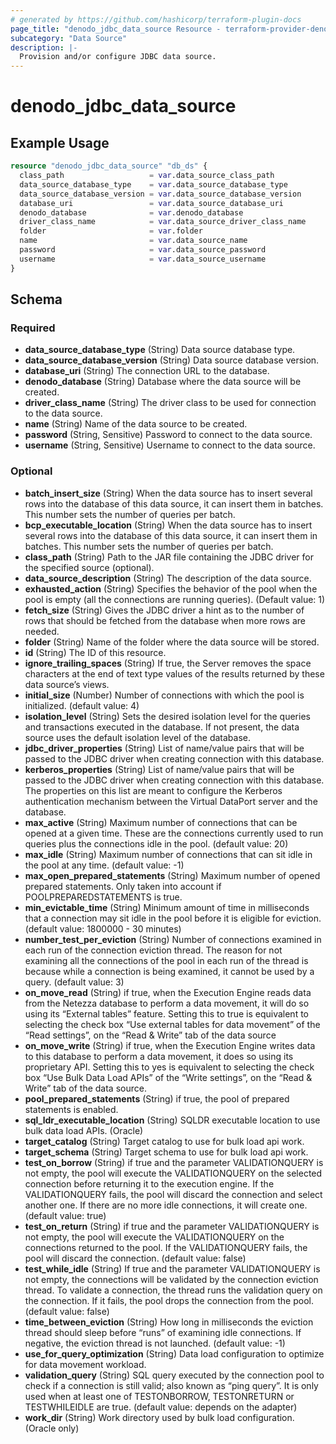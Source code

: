```yaml
---
# generated by https://github.com/hashicorp/terraform-plugin-docs
page_title: "denodo_jdbc_data_source Resource - terraform-provider-denodo"
subcategory: "Data Source"
description: |-
  Provision and/or configure JDBC data source.
---
```


# denodo_jdbc_data_source

## Example Usage

```terraform
resource "denodo_jdbc_data_source" "db_ds" {
  class_path                   = var.data_source_class_path
  data_source_database_type    = var.data_source_database_type
  data_source_database_version = var.data_source_database_version
  database_uri                 = var.data_source_database_uri
  denodo_database              = var.denodo_database
  driver_class_name            = var.data_source_driver_class_name
  folder                       = var.folder
  name                         = var.data_source_name
  password                     = var.data_source_password
  username                     = var.data_source_username
}
```

<!-- schema generated by tfplugindocs -->
## Schema

### Required

- **data_source_database_type** (String) Data source database type.
- **data_source_database_version** (String) Data source database version.
- **database_uri** (String) The connection URL to the database.
- **denodo_database** (String) Database where the data source will be created.
- **driver_class_name** (String) The driver class to be used for connection to the data source.
- **name** (String) Name of the data source to be created.
- **password** (String, Sensitive) Password to connect to the data source.
- **username** (String, Sensitive) Username to connect to the data source.

### Optional

- **batch_insert_size** (String) When the data source has to insert several rows into the database of this data source, it can insert them in batches. This number sets the number of queries per batch.
- **bcp_executable_location** (String) When the data source has to insert several rows into the database of this data source, it can insert them in batches. This number sets the number of queries per batch.
- **class_path** (String) Path to the JAR file containing the JDBC driver for the specified source (optional).
- **data_source_description** (String) The description of the data source.
- **exhausted_action** (String) Specifies the behavior of the pool when the pool is empty (all the connections are running queries). (Default value: 1)
- **fetch_size** (String) Gives the JDBC driver a hint as to the number of rows that should be fetched from the database when more rows are needed.
- **folder** (String) Name of the folder where the data source will be stored.
- **id** (String) The ID of this resource.
- **ignore_trailing_spaces** (String) If true, the Server removes the space characters at the end of text type values of the results returned by these data source’s views.
- **initial_size** (Number) Number of connections with which the pool is initialized. (default value: 4)
- **isolation_level** (String) Sets the desired isolation level for the queries and transactions executed in the database. If not present, the data source uses the default isolation level of the database.
- **jdbc_driver_properties** (String) List of name/value pairs that will be passed to the JDBC driver when creating connection with this database.
- **kerberos_properties** (String) List of name/value pairs that will be passed to the JDBC driver when creating connection with this database. The properties on this list are meant to configure the Kerberos authentication mechanism between the Virtual DataPort server and the database.
- **max_active** (String) Maximum number of connections that can be opened at a given time. These are the connections currently used to run queries plus the connections idle in the pool. (default value: 20)
- **max_idle** (String) Maximum number of connections that can sit idle in the pool at any time. (default value: -1)
- **max_open_prepared_statements** (String) Maximum number of opened prepared statements. Only taken into account if POOLPREPAREDSTATEMENTS is true.
- **min_evictable_time** (String) Minimum amount of time in milliseconds that a connection may sit idle in the pool before it is eligible for eviction. (default value: 1800000 - 30 minutes)
- **number_test_per_eviction** (String) Number of connections examined in each run of the connection eviction thread. The reason for not examining all the connections of the pool in each run of the thread is because while a connection is being examined, it cannot be used by a query. (default value: 3)
- **on_move_read** (String) if true, when the Execution Engine reads data from the Netezza database to perform a data movement, it will do so using its “External tables” feature. Setting this to true is equivalent to selecting the check box “Use external tables for data movement” of the “Read settings”, on the “Read & Write” tab of the data source
- **on_move_write** (String) if true, when the Execution Engine writes data to this database to perform a data movement, it does so using its proprietary API. Setting this to yes is equivalent to selecting the check box “Use Bulk Data Load APIs” of the “Write settings”, on the “Read & Write” tab of the data source.
- **pool_prepared_statements** (String) if true, the pool of prepared statements is enabled.
- **sql_ldr_executable_location** (String) SQLDR executable location to use bulk data load APIs. (Oracle)
- **target_catalog** (String) Target catalog to use for bulk load api work.
- **target_schema** (String) Target schema to use for bulk load api work.
- **test_on_borrow** (String) if true and the parameter VALIDATIONQUERY is not empty, the pool will execute the VALIDATIONQUERY on the selected connection before returning it to the execution engine. If the VALIDATIONQUERY fails, the pool will discard the connection and select another one. If there are no more idle connections, it will create one. (default value: true)
- **test_on_return** (String) if true and the parameter VALIDATIONQUERY is not empty, the pool will execute the VALIDATIONQUERY on the connections returned to the pool. If the VALIDATIONQUERY fails, the pool will discard the connection. (default value: false)
- **test_while_idle** (String) If true and the parameter VALIDATIONQUERY is not empty, the connections will be validated by the connection eviction thread. To validate a connection, the thread runs the validation query on the connection. If it fails, the pool drops the connection from the pool. (default value: false)
- **time_between_eviction** (String) How long in milliseconds the eviction thread should sleep before “runs” of examining idle connections. If negative, the eviction thread is not launched. (default value: -1)
- **use_for_query_optimization** (String) Data load configuration to optimize for data movement workload.
- **validation_query** (String) SQL query executed by the connection pool to check if a connection is still valid; also known as “ping query”. It is only used when at least one of TESTONBORROW, TESTONRETURN or TESTWHILEIDLE are true. (default value: depends on the adapter)
- **work_dir** (String) Work directory used by bulk load configuration. (Oracle only)
